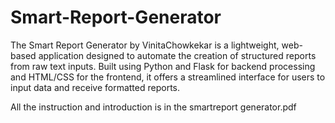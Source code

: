 # Smart-Report-Generator
The Smart Report Generator by VinitaChowkekar is a lightweight, web-based application designed to automate the creation of structured reports from raw text inputs. Built using Python and Flask for backend processing and HTML/CSS for the frontend, it offers a streamlined interface for users to input data and receive formatted reports.

All the instruction and introduction is in the smartreport generator.pdf
